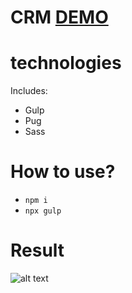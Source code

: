 # CRM [DEMO](https://anastasiia-emets.github.io/CRM/dist/index.html)

# technologies
Includes:
- Gulp
- Pug
- Sass
# How to use?
- `npm i`
- `npx gulp`

# Result
![alt text](https://github.com/anastasiia-emets/Breeze-task/blob/master/1.0.%20crm.png "crm")
